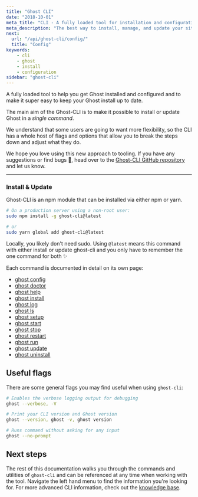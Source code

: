 ```yaml
---
title: "Ghost CLI"
date: "2018-10-01"
meta_title: "CLI - A fully loaded tool for installation and configuration"
meta_description: "The best way to install, manage, and update your site locally or when self-hosting Ghost. A full guide for our advanced CLI tool."
next:
  url: "/api/ghost-cli/config/"
  title: "Config"
keywords:
    - cli
    - ghost
    - install
    - configuration
sidebar: "ghost-cli"
---
```


A fully loaded tool to help you get Ghost installed and configured and to make it super easy to keep your Ghost install up to date.

The main aim of the Ghost-CLI is to make it possible to install or update Ghost in a *single command*. 

We understand that some users are going to want more flexibility, so the CLI has a whole host of flags and options that allow you to break the steps down and adjust what they do.

We hope you love using this new approach to tooling. If you have any suggestions or find bugs 🐛, head over to the [Ghost-CLI GitHub repository](https://github.com/TryGhost/Ghost-CLI) and let us know.

-------

### Install & Update

Ghost-CLI is an npm module that can be installed via either npm or yarn.

```bash
# On a production server using a non-root user:
sudo npm install -g ghost-cli@latest

# or
sudo yarn global add ghost-cli@latest
```

Locally, you likely don't need sudo. Using `@latest` means this command with either install or update ghost-cli and you only have to remember the one command for both ✨

Each command is documented in detail on its own page:

- [ghost config](/api/ghost-cli/config/) 
- [ghost doctor](/api/ghost-cli/doctor/)
- [ghost help](/api/ghost-cli/help/)
- [ghost install](/api/ghost-cli/install/) 
- [ghost log](/api/ghost-cli/log/) 
- [ghost ls](/api/ghost-cli/ls/) 
- [ghost setup](/api/ghost-cli/setup/) 
- [ghost start](/api/ghost-cli/start/)
- [ghost stop](/api/ghost-cli/stop/) 
- [ghost restart](/api/ghost-cli/restart/) 
- [ghost run](/api/ghost-cli/run/) 
- [ghost update](/api/ghost-cli/update/) 
- [ghost uninstall](/api/ghost-cli/unstall/)


## Useful flags

There are some general flags you may find useful when using `ghost-cli`:

```bash
# Enables the verbose logging output for debugging
ghost --verbose, -V

# Print your CLI version and Ghost version
ghost --version, ghost -v, ghost version

# Runs command without asking for any input
ghost --no-prompt
```

## Next steps 

The rest of this documentation walks you through the commands and utilities of `ghost-cli` and can be referenced at any time when working with the tool. Navigate the left hand menu to find the information you're looking for. For more advanced CLI information, check out the [knowledge base](/api/ghost-cli/knowledgebase/). 
